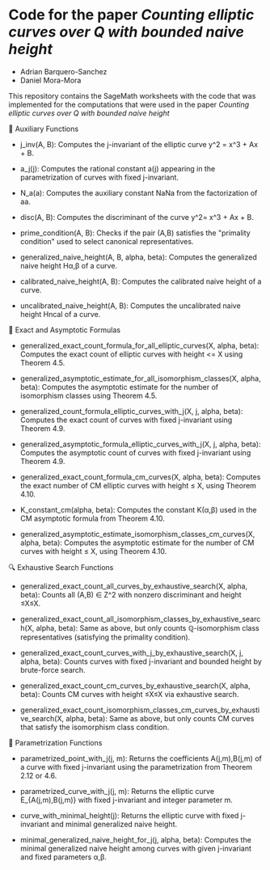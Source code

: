 # Code for the paper *Counting elliptic curves over Q with bounded naive height*

* Adrian Barquero-Sanchez
* Daniel Mora-Mora
    
This repository contains the SageMath worksheets with the code that was implemented for the computations that were used in the paper *Counting elliptic curves over Q with bounded naive height*

🔧 Auxiliary Functions

* j_inv(A, B): Computes the j-invariant of the elliptic curve y^2 = x^3 + Ax + B.

* a_j(j): Computes the rational constant a(j) appearing in the parametrization of curves with fixed j-invariant.

* N_a(a): Computes the auxiliary constant NaNa​ from the factorization of aa.

* disc(A, B): Computes the discriminant of the curve y^2= x^3 + Ax + B.

* prime_condition(A, B): Checks if the pair (A,B) satisfies the "primality condition" used to select canonical representatives.

* generalized_naive_height(A, B, alpha, beta): Computes the generalized naive height Hα,β of a curve.

* calibrated_naive_height(A, B): Computes the calibrated naive height of a curve.

* uncalibrated_naive_height(A, B): Computes the uncalibrated naive height Hncal of a curve.

📐 Exact and Asymptotic Formulas

* generalized_exact_count_formula_for_all_elliptic_curves(X, alpha, beta): Computes the exact count of elliptic curves with height <= X using Theorem 4.5.

* generalized_asymptotic_estimate_for_all_isomorphism_classes(X, alpha, beta): Computes the asymptotic estimate for the number of isomorphism classes using Theorem 4.5.

* generalized_count_formula_elliptic_curves_with_j(X, j, alpha, beta): Computes the exact count of curves with fixed j-invariant using Theorem 4.9.

* generalized_asymptotic_formula_elliptic_curves_with_j(X, j, alpha, beta): Computes the asymptotic count of curves with fixed j-invariant using Theorem 4.9.

* generalized_exact_count_formula_cm_curves(X, alpha, beta): Computes the exact number of CM elliptic curves with height ≤ X, using Theorem 4.10.

* K_constant_cm(alpha, beta): Computes the constant K(α,β) used in the CM asymptotic formula from Theorem 4.10.

* generalized_asymptotic_estimate_isomorphism_classes_cm_curves(X, alpha, beta): Computes the asymptotic estimate for the number of CM curves with height ≤ X, using Theorem 4.10.

🔍 Exhaustive Search Functions

* generalized_exact_count_all_curves_by_exhaustive_search(X, alpha, beta): Counts all (A,B) ∈ Z^2 with nonzero discriminant and height ≤X≤X.

* generalized_exact_count_all_isomorphism_classes_by_exhaustive_search(X, alpha, beta): Same as above, but only counts ℚ-isomorphism class representatives (satisfying the primality condition).

* generalized_exact_count_curves_with_j_by_exhaustive_search(X, j, alpha, beta): Counts curves with fixed j-invariant and bounded height by brute-force search.

* generalized_exact_count_cm_curves_by_exhaustive_search(X, alpha, beta): Counts CM curves with height ≤X≤X via exhaustive search.

* generalized_exact_count_isomorphism_classes_cm_curves_by_exhaustive_search(X, alpha, beta): Same as above, but only counts CM curves that satisfy the isomorphism class condition.

📐 Parametrization Functions

* parametrized_point_with_j(j, m): Returns the coefficients A(j,m),B(j,m) of a curve with fixed j-invariant using the parametrization from Theorem 2.12 or 4.6.

* parametrized_curve_with_j(j, m): Returns the elliptic curve E_{A(j,m),B(j,m)}​ with fixed j-invariant and integer parameter m.

* curve_with_minimal_height(j): Returns the elliptic curve with fixed j-invariant and minimal generalized naive height.

* minimal_generalized_naive_height_for_j(j, alpha, beta): Computes the minimal generalized naive height among curves with given j-invariant and fixed parameters α,β.
